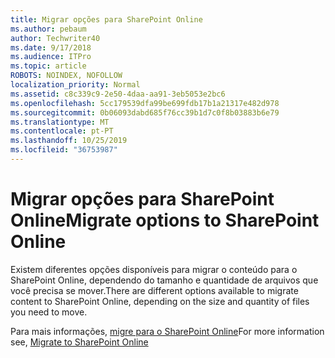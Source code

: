 ```yaml
---
title: Migrar opções para SharePoint Online
ms.author: pebaum
author: Techwriter40
ms.date: 9/17/2018
ms.audience: ITPro
ms.topic: article
ROBOTS: NOINDEX, NOFOLLOW
localization_priority: Normal
ms.assetid: c8c339c9-2e50-4daa-aa91-3eb5053e2bc6
ms.openlocfilehash: 5cc179539dfa99be699fdb17b1a21317e482d978
ms.sourcegitcommit: 0b06093dabd685f76cc39b1d7c0f8b03883b6e79
ms.translationtype: MT
ms.contentlocale: pt-PT
ms.lasthandoff: 10/25/2019
ms.locfileid: "36753987"
---
```

# <a name="migrate-options-to-sharepoint-online"></a><span data-ttu-id="255bb-102">Migrar opções para SharePoint Online</span><span class="sxs-lookup"><span data-stu-id="255bb-102">Migrate options to SharePoint Online</span></span>

<span data-ttu-id="255bb-103">Existem diferentes opções disponíveis para migrar o conteúdo para o SharePoint Online, dependendo do tamanho e quantidade de arquivos que você precisa se mover.</span><span class="sxs-lookup"><span data-stu-id="255bb-103">There are different options available to migrate content to SharePoint Online, depending on the size and quantity of files you need to move.</span></span>
  
<span data-ttu-id="255bb-104">Para mais informações, [migre para o SharePoint Online](https://go.microsoft.com/fwlink/?linkid-2022029)</span><span class="sxs-lookup"><span data-stu-id="255bb-104">For more information see, [Migrate to SharePoint Online](https://go.microsoft.com/fwlink/?linkid-2022029)</span></span>
  

